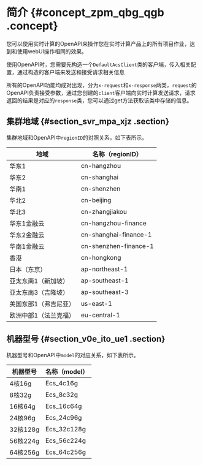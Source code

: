 # 简介 {#concept_zpm_qbg_qgb .concept}

您可以使用实时计算的OpenAPI来操作您在实时计算产品上的所有项目作业，达到和使用webUI操作相同的效果。

使用OpenAPI时，您需要先构造一个`DefaultAcsClient`类的客户端，传入相关配置，通过构造的客户端来发送和接受请求相关信息

所有的OpenAPI功能均成对出现，分为`x-request`和`x-response`两类，`request`的OpenAPI负责接受参数，通过您创建的`client`客户端向实时计算发送请求，请求返回的结果是对应的`response`类，您可以通过get方法获取该类中存储的信息。

## 集群地域 {#section_svr_mpa_xjz .section}

集群地域和OpenAPI中`regionID`的对照关系，如下表所示。

|地域|名称（regionID）|
|--|------------|
|华东1|cn-hangzhou|
|华东2|cn-shanghai|
|华南1|cn-shenzhen|
|华北2|cn-beijing|
|华北3|cn-zhangjiakou|
|华东1金融云|cn-hangzhou-finance|
|华东2金融云|cn-shanghai-finance-1|
|华南1金融云|cn-shenzhen-finance-1|
|香港|cn-hongkong|
|日本（东京）|ap-northeast-1|
|亚太东南1（新加坡）|ap-southeast-1|
|亚太东南3（吉隆坡）|ap-southeast-3|
|美国东部1（弗吉尼亚）|us-east-1|
|欧洲中部1（法兰克福）|eu-central-1|

## 机器型号 {#section_v0e_ito_ue1 .section}

机器型号和OpenAPI中`model`的对应关系，如下表所示。

|机器型号|名称（model）|
|----|---------|
|4核16g|Ecs\_4c16g|
|8核32g|Ecs\_8c32g|
|16核64g|Ecs\_16c64g|
|24核96g|Ecs\_24c96g|
|32核128g|Ecs\_32c128g|
|56核224g|Ecs\_56c224g|
|64核256g|Ecs\_64c256g|

